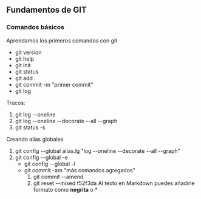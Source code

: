 ## Fundamentos de GIT
### Comandos básicos
Aprendamos los primeros comandos con git

- git version
- git help
- git init
- git status
- git add .
- git commit -m "primer commit"
- git log

Trucos:

1. git log --oneline
2. git log --oneline --decorate --all --graph
3. git status -s

Creando alias globales

1. git config --global alias.lg "log --oneline --decorate --all --graph"
2. git config --global -e
    - git config --global -l
    - git commit -am "más comandos agregados"
        1. git commit --amend
        2. git reset --mixed f52f3da
Al texto en Markdown puedes añadirle formato como **negrita** o *